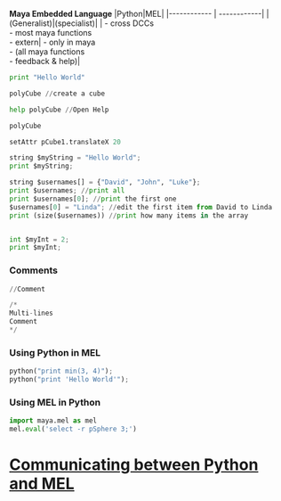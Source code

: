 **Maya Embedded Language**
|Python|MEL|
|------------ | ------------|
|(Generalist)|(specialist)|
| - cross DCCs<br/> - most maya functions<br/> - extern| - only in maya<br/> - (all maya functions<br/> - feedback & help)|


```python
print "Hello World"

polyCube //create a cube

help polyCube //Open Help
```

```python
polyCube

setAttr pCube1.translateX 20
```

```python
string $myString = "Hello World";
print $myString;

string $usernames[] = {"David", "John", "Luke"};
print $usernames; //print all
print $usernames[0]; //print the first one
$usernames[0] = "Linda"; //edit the first item from David to Linda
print (size($usernames)) //print how many items in the array


int $myInt = 2;
print $myInt;
```

### Comments

```python
//Comment

/*
Multi-lines
Comment
*/
```

### Using Python in MEL

```python
python("print min(3, 4)");
python("print 'Hello World'");
```

### Using MEL in Python

```python
import maya.mel as mel
mel.eval('select -r pSphere 3;')
```

# [Communicating between Python and MEL](https://download.autodesk.com/us/maya/maya2013_getting_started/index.html?url=files/Using_Python_in_Maya_Communicating_between_Python_and_MEL.htm,topicNumber=d30e45784)